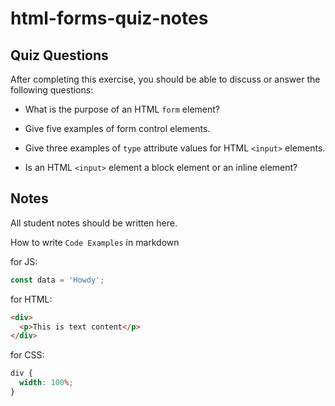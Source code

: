 # html-forms-quiz-notes

## Quiz Questions

After completing this exercise, you should be able to discuss or answer the following questions:

- What is the purpose of an HTML `form` element?

- Give five examples of form control elements.

- Give three examples of `type` attribute values for HTML `<input>` elements.

- Is an HTML `<input>` element a block element or an inline element?

## Notes

All student notes should be written here.

How to write `Code Examples` in markdown

for JS:

```javascript
const data = 'Howdy';
```

for HTML:

```html
<div>
  <p>This is text content</p>
</div>
```

for CSS:

```css
div {
  width: 100%;
}
```
